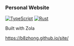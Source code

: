 ### Personal Website

[![TypeScript](https://img.shields.io/badge/TypeScript-3178C6?logo=typescript&logoColor=fff)](#) [![Rust](https://img.shields.io/badge/Rust-%23000000.svg?e&logo=rust&logoColor=white)]()

Built with Zola

https://b8zhong.github.io/site/
